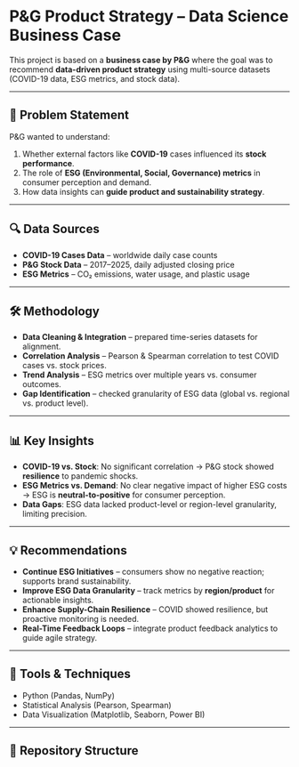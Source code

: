 # P&G Product Strategy – Data Science Business Case

This project is based on a **business case by P&G** where the goal was to recommend **data-driven product strategy** using multi-source datasets (COVID-19 data, ESG metrics, and stock data).  

---

## 📌 Problem Statement
P&G wanted to understand:
1. Whether external factors like **COVID-19** cases influenced its **stock performance**.  
2. The role of **ESG (Environmental, Social, Governance) metrics** in consumer perception and demand.  
3. How data insights can **guide product and sustainability strategy**.

---

## 🔍 Data Sources
- **COVID-19 Cases Data** – worldwide daily case counts  
- **P&G Stock Data** – 2017–2025, daily adjusted closing price  
- **ESG Metrics** – CO₂ emissions, water usage, and plastic usage  

---

## 🛠️ Methodology
- **Data Cleaning & Integration** – prepared time-series datasets for alignment.  
- **Correlation Analysis** – Pearson & Spearman correlation to test COVID cases vs. stock prices.  
- **Trend Analysis** – ESG metrics over multiple years vs. consumer outcomes.  
- **Gap Identification** – checked granularity of ESG data (global vs. regional vs. product level).  

---

## 📊 Key Insights
- **COVID-19 vs. Stock**: No significant correlation → P&G stock showed **resilience** to pandemic shocks.  
- **ESG Metrics vs. Demand**: No clear negative impact of higher ESG costs → ESG is **neutral-to-positive** for consumer perception.  
- **Data Gaps**: ESG data lacked product-level or region-level granularity, limiting precision.  

---

## 💡 Recommendations
- **Continue ESG Initiatives** – consumers show no negative reaction; supports brand sustainability.  
- **Improve ESG Data Granularity** – track metrics by **region/product** for actionable insights.  
- **Enhance Supply-Chain Resilience** – COVID showed resilience, but proactive monitoring is needed.  
- **Real-Time Feedback Loops** – integrate product feedback analytics to guide agile strategy.  

---

## 🧰 Tools & Techniques
- Python (Pandas, NumPy)  
- Statistical Analysis (Pearson, Spearman)  
- Data Visualization (Matplotlib, Seaborn, Power BI)  

---

## 📂 Repository Structure
